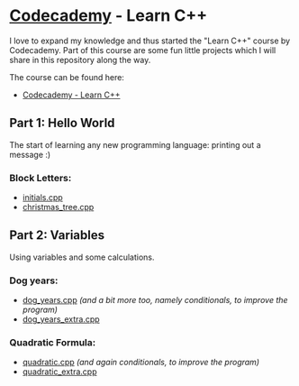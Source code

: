 # [Codecademy](https://www.codecademy.com) - Learn C++

I love to expand my knowledge and thus started the "Learn C++" course by Codecademy. Part of this course are some fun little projects which I will share in this repository along the way.

The course can be found here:

- [Codecademy - Learn C++](https://www.codecademy.com/learn/learn-c-plus-plus)

## Part 1: Hello World

The start of learning any new programming language: printing out a message :)

### Block Letters:

* [initials.cpp](1_hello_world/block_letters/initials.cpp)</li>
* [christmas_tree.cpp](1_hello_world/block_letters/christmas_tree.cpp)</li>

## Part 2: Variables

Using variables and some calculations.

### Dog years:

* [dog_years.cpp](2_variables/dog_years/dog_years.cpp)
*(and a bit more too, namely conditionals, to improve the program)* 
* [dog_years_extra.cpp](2_variables/dog_years/dog_years_extra.cpp)

### Quadratic Formula:
* [quadratic.cpp](2_variables/quadratic_formula/quadratic.cpp)
*(and again conditionals, to improve the program)* 
* [quadratic_extra.cpp](2_variables/dog_years/quadratic_extra.cpp)

